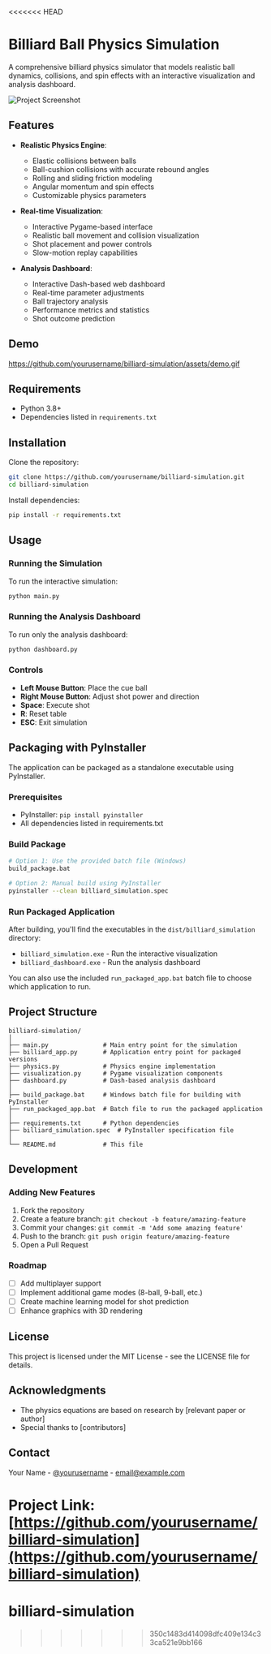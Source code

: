 <<<<<<< HEAD
# Billiard Ball Physics Simulation

A comprehensive billiard physics simulator that models realistic ball dynamics, collisions, and spin effects with an interactive visualization and analysis dashboard.

![Project Screenshot](https://via.placeholder.com/800x400?text=Billiard+Simulation+Screenshot)

## Features

- **Realistic Physics Engine**:
  - Elastic collisions between balls
  - Ball-cushion collisions with accurate rebound angles
  - Rolling and sliding friction modeling
  - Angular momentum and spin effects
  - Customizable physics parameters

- **Real-time Visualization**:
  - Interactive Pygame-based interface
  - Realistic ball movement and collision visualization
  - Shot placement and power controls
  - Slow-motion replay capabilities

- **Analysis Dashboard**:
  - Interactive Dash-based web dashboard
  - Real-time parameter adjustments
  - Ball trajectory analysis
  - Performance metrics and statistics
  - Shot outcome prediction

## Demo

https://github.com/yourusername/billiard-simulation/assets/demo.gif

## Requirements

- Python 3.8+
- Dependencies listed in `requirements.txt`

## Installation

Clone the repository:
```bash
git clone https://github.com/yourusername/billiard-simulation.git
cd billiard-simulation
```

Install dependencies:
```bash
pip install -r requirements.txt
```

## Usage

### Running the Simulation

To run the interactive simulation:
```bash
python main.py
```

### Running the Analysis Dashboard

To run only the analysis dashboard:
```bash
python dashboard.py
```

### Controls

- **Left Mouse Button**: Place the cue ball
- **Right Mouse Button**: Adjust shot power and direction
- **Space**: Execute shot
- **R**: Reset table
- **ESC**: Exit simulation

## Packaging with PyInstaller

The application can be packaged as a standalone executable using PyInstaller.

### Prerequisites
- PyInstaller: `pip install pyinstaller`
- All dependencies listed in requirements.txt

### Build Package
```bash
# Option 1: Use the provided batch file (Windows)
build_package.bat

# Option 2: Manual build using PyInstaller
pyinstaller --clean billiard_simulation.spec
```

### Run Packaged Application
After building, you'll find the executables in the `dist/billiard_simulation` directory:

- `billiard_simulation.exe` - Run the interactive visualization
- `billiard_dashboard.exe` - Run the analysis dashboard

You can also use the included `run_packaged_app.bat` batch file to choose which application to run.

## Project Structure

```
billiard-simulation/
│
├── main.py               # Main entry point for the simulation
├── billiard_app.py       # Application entry point for packaged versions
├── physics.py            # Physics engine implementation
├── visualization.py      # Pygame visualization components
├── dashboard.py          # Dash-based analysis dashboard
│
├── build_package.bat     # Windows batch file for building with PyInstaller
├── run_packaged_app.bat  # Batch file to run the packaged application
│
├── requirements.txt      # Python dependencies
├── billiard_simulation.spec  # PyInstaller specification file
│
└── README.md             # This file
```

## Development

### Adding New Features

1. Fork the repository
2. Create a feature branch: `git checkout -b feature/amazing-feature`
3. Commit your changes: `git commit -m 'Add some amazing feature'`
4. Push to the branch: `git push origin feature/amazing-feature`
5. Open a Pull Request

### Roadmap

- [ ] Add multiplayer support
- [ ] Implement additional game modes (8-ball, 9-ball, etc.)
- [ ] Create machine learning model for shot prediction
- [ ] Enhance graphics with 3D rendering

## License

This project is licensed under the MIT License - see the LICENSE file for details.

## Acknowledgments

- The physics equations are based on research by [relevant paper or author]
- Special thanks to [contributors]

## Contact

Your Name - [@yourusername](https://twitter.com/yourusername) - email@example.com

Project Link: [https://github.com/yourusername/billiard-simulation](https://github.com/yourusername/billiard-simulation)
=======
# billiard-simulation
>>>>>>> 350c1483d414098dfc409e134c33ca521e9bb166
